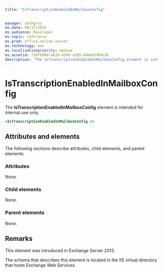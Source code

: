 ```yaml
---
title: "IsTranscriptionEnabledInMailboxConfig"
 
 
manager: sethgros
ms.date: 09/17/2015
ms.audience: Developer
ms.topic: reference
ms.prod: office-online-server
ms.technology: ews
ms.localizationpriority: medium
ms.assetid: 730f008d-b624-4369-a385-69e8e5964c9c
description: "The IsTranscriptionEnabledInMailboxConfig element is intended for internal use only."
---
```


# IsTranscriptionEnabledInMailboxConfig

The **IsTranscriptionEnabledInMailboxConfig** element is intended for internal use only. 
  
```XML
<IsTranscriptionEnabledInMailboxConfig />
```

## Attributes and elements

The following sections describe attributes, child elements, and parent elements.
  
### Attributes

None.
  
### Child elements

None.
  
### Parent elements

None.
  
## Remarks

This element was introduced in Exchange Server 2013.
  
The schema that describes this element is located in the IIS virtual directory that hosts Exchange Web Services.
  

